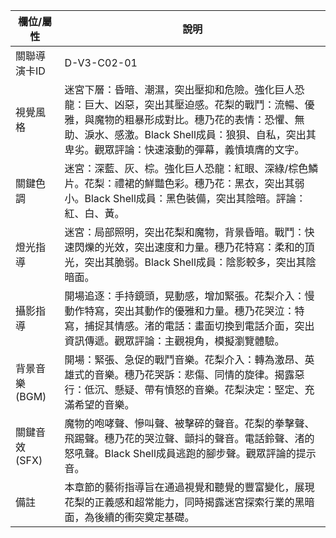 | 欄位/屬性 | 說明 |
|---|---|
| 關聯導演卡ID | D-V3-C02-01 |
| 視覺風格 | 迷宮下層：昏暗、潮濕，突出壓抑和危險。強化巨人恐龍：巨大、凶惡，突出其壓迫感。花梨的戰鬥：流暢、優雅，與魔物的粗暴形成對比。穗乃花的表情：恐懼、無助、淚水、感激。Black Shell成員：狼狽、自私，突出其卑劣。觀眾評論：快速滾動的彈幕，義憤填膺的文字。 |
| 關鍵色調 | 迷宮：深藍、灰、棕。強化巨人恐龍：紅眼、深綠/棕色鱗片。花梨：禮裙的鮮豔色彩。穗乃花：黑衣，突出其弱小。Black Shell成員：黑色裝備，突出其陰暗。評論：紅、白、黃。 |
| 燈光指導 | 迷宮：局部照明，突出花梨和魔物，背景昏暗。戰鬥：快速閃爍的光效，突出速度和力量。穗乃花特寫：柔和的頂光，突出其脆弱。Black Shell成員：陰影較多，突出其陰暗面。 |
| 攝影指導 | 開場追逐：手持鏡頭，晃動感，增加緊張。花梨介入：慢動作特寫，突出其動作的優雅和力量。穗乃花哭泣：特寫，捕捉其情感。渚的電話：畫面切換到電話介面，突出資訊傳遞。觀眾評論：主觀視角，模擬瀏覽體驗。 |
| 背景音樂 (BGM) | 開場：緊張、急促的戰鬥音樂。花梨介入：轉為激昂、英雄式的音樂。穗乃花哭訴：悲傷、同情的旋律。揭露惡行：低沉、懸疑、帶有憤怒的音樂。花梨決定：堅定、充滿希望的音樂。 |
| 關鍵音效 (SFX) | 魔物的咆哮聲、慘叫聲、被擊碎的聲音。花梨的拳擊聲、飛踢聲。穗乃花的哭泣聲、顫抖的聲音。電話鈴聲、渚的怒吼聲。Black Shell成員逃跑的腳步聲。觀眾評論的提示音。 |
| 備註 | 本章節的藝術指導旨在通過視覺和聽覺的豐富變化，展現花梨的正義感和超常能力，同時揭露迷宮探索行業的黑暗面，為後續的衝突奠定基礎。 |

